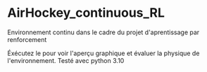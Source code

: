 # AirHockey_continuous_RL
Environnement continu dans le cadre du projet d'aprentissage par renforcement

Éxécutez le pour voir l'aperçu graphique et évaluer la physique de l'environnement. 
Testé avec python 3.10
